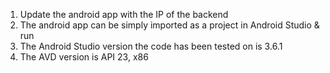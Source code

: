 1. Update the android app with the IP of the backend
2. The android app can be simply imported as a project in Android Studio & run
3. The Android Studio version the code has been tested on is 3.6.1
4. The AVD version is API 23, x86
